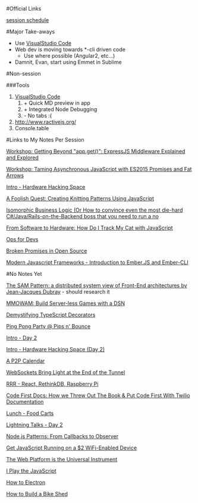 #Official Links

[session schedule](http://lanyrd.com/2016/nodepdx/#sessions)

#Major Take-aways

* Use [VisualStudio Code](https://code.visualstudio.com/docs/c?utm_expid=101350005-20.jAsCkEFcTeqvtdr0STCN9g.2&start=true)
* Web dev is moving towards *-cli driven code
    * Use where possible (Angular2, etc...)
* Damnit, Evan, start using Emmet in Sublime

#Non-session

###Tools
1. [VisualStudio Code](https://code.visualstudio.com/docs/c?utm_expid=101350005-20.jAsCkEFcTeqvtdr0STCN9g.2&start=true)
    1. \+ Quick MD preview in app
    1. \+ Integrated Node Debugging
    1. \- No tabs :(
1. http://www.ractivejs.org/
1. Console.table


#Links to My Notes Per Session

[Workshop: Getting Beyond "app.get()": ExpressJS Middleware Explained and Explored](./my-express-app)

[Workshop: Taming Asynchronous JavaScript with ES2015 Promises and Fat Arrows](./promises-and-fat-arrows)

[Intro - Hardware Hacking Space](./iot)

[A Foolish Quest: Creating Knitting Patterns Using JavaScript](./knitting)

[Isomorphic Business Logic (Or How to convince even the most die-hard C#/Java/Rails-on-the-Backend boss that you need to run a no](./isomorphic-business-logic)

[From Software to Hardware: How Do I Track My Cat with JavaScript](./kitty-cam)

[Ops for Devs](./dev-ops-node)

[Broken Promises in Open Source](./open-source-broken-promises)

[Modern Javascript Frameworks - Introduction to Ember.JS and Ember-CLI](./modern-js-frameworks)

#No Notes Yet

[The SAM Pattern: a distributed system view of Front-End architectures by Jean-Jacques Dubray]() - should research it

[MMOWAM: Build Server-less Games with a DSN]()

[Demystifying TypeScript Decorators]()

[Ping Pong Party @ Pips n' Bounce]()

[Intro - Day 2]()

[Intro - Hardware Hacking Space (Day 2)]()

[A P2P Calendar]()

[WebSockets Bring Light at the End of the Tunnel]()

[RRR - React, RethinkDB, Raspberry Pi]()

[Code First Docs: How we Threw Out The Book &amp; Put Code First With Twilio Documentation]()

[Lunch - Food Carts]()

[Lightning Talks - Day 2]()

[Node.js Patterns: From Callbacks to Observer]()

[Get JavaScript Running on a $2 WiFi-Enabled Device]()

[The Web Platform is the Universal Instrument]()

[I Play the JavaScript]()

[How to Electron]()

[How to Build a Bike Shed]()